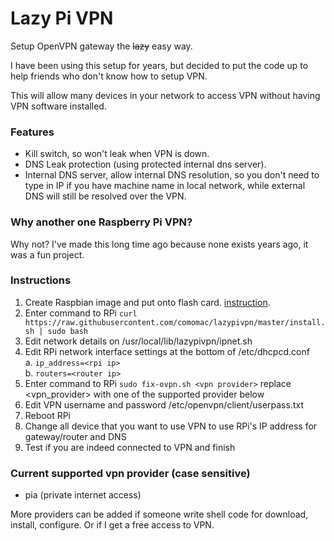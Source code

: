 # Lazy Pi VPN

Setup OpenVPN gateway the ~~lazy~~ easy way.

I have been using this setup for years, but decided to put the code up to help friends who don't know how to setup VPN.

This will allow many devices in your network to access VPN without having VPN software installed.

### Features

- Kill switch, so won't leak when VPN is down.
- DNS Leak protection (using protected internal dns server).
- Internal DNS server, allow internal DNS resolution, so you don't need to type in IP if you have machine name in local network, while external DNS will still be resolved over the VPN.

### Why another one Raspberry Pi VPN?

Why not? I've made this long time ago because none exists years ago, it was a fun project.

### Instructions

1. Create Raspbian image and put onto flash card. [instruction](https://www.raspberrypi.org/documentation/installation/installing-images/README.md).
2. Enter command to RPi `curl https://raw.githubusercontent.com/comomac/lazypivpn/master/install.sh | sudo bash`
3. Edit network details on /usr/local/lib/lazypivpn/ipnet.sh
4. Edit RPi network interface settings at the bottom of /etc/dhcpcd.conf  
   a. `ip_address=<rpi ip>`  
   b. `routers=<router ip>`
5. Enter command to RPi `sudo fix-ovpn.sh <vpn provider>` replace <vpn_provider> with one of the supported provider below
6. Edit VPN username and password /etc/openvpn/client/userpass.txt
7. Reboot RPi
8. Change all device that you want to use VPN to use RPi's IP address for gateway/router and DNS
9. Test if you are indeed connected to VPN and finish

### Current supported vpn provider (case sensitive)

- pia (private internet access)

More providers can be added if someone write shell code for download, install, configure. Or if I get a free access to VPN.

